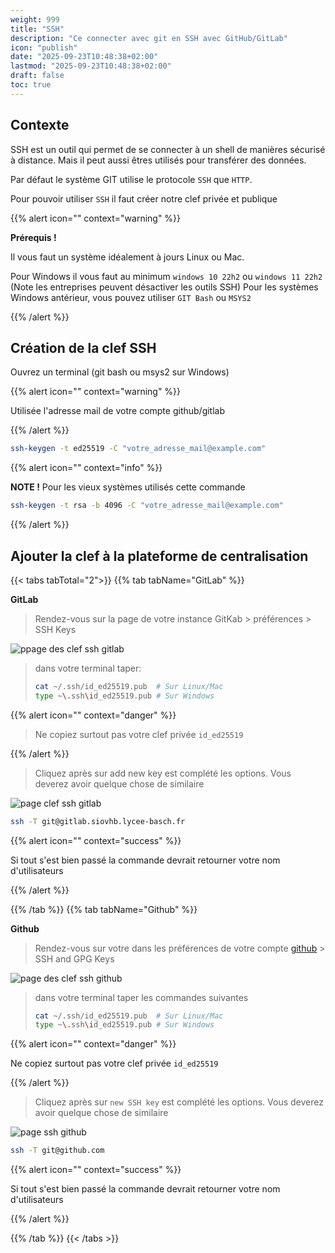 ```yaml
---
weight: 999
title: "SSH"
description: "Ce connecter avec git en SSH avec GitHub/GitLab"
icon: "publish"
date: "2025-09-23T10:48:38+02:00"
lastmod: "2025-09-23T10:48:38+02:00"
draft: false
toc: true
---
```


## Contexte

SSH est un outil qui permet de se connecter à un shell de manières sécurisé à distance. 
Mais il peut aussi êtres utilisés pour transférer des données.

Par défaut le système GIT utilise le protocole `SSH` que `HTTP`.

Pour pouvoir utiliser `SSH` il faut créer notre clef privée et publique


{{% alert icon="" context="warning" %}}

**Prérequis !**

Il vous faut un système idéalement à jours Linux ou Mac.

Pour Windows il vous faut au minimum `windows 10 22h2` ou `windows 11 22h2` (Note les entreprises peuvent désactiver les outils SSH)
Pour les systèmes Windows antérieur, vous pouvez utiliser `GIT Bash` ou `MSYS2`

{{% /alert %}}

## Création de la clef SSH

Ouvrez un terminal (git bash ou msys2 sur Windows)

{{% alert icon="" context="warning" %}}

Utilisée l'adresse mail de votre compte github/gitlab

{{% /alert %}}

```sh
ssh-keygen -t ed25519 -C "votre_adresse_mail@example.com"
```

{{% alert icon="" context="info" %}}

**NOTE !**
Pour les vieux systèmes utilisés cette commande

```sh
ssh-keygen -t rsa -b 4096 -C "votre_adresse_mail@example.com"
```

{{% /alert %}}

## Ajouter la clef à la plateforme de centralisation

{{< tabs tabTotal="2">}}
{{% tab tabName="GitLab" %}}

**GitLab**

> Rendez-vous sur la page de votre instance GitKab > préférences > SSH Keys

<img src="/git/ssh_gitlab.png" alt="ppage des clef ssh gitlab">

> dans votre terminal taper:
> ```sh
> cat ~/.ssh/id_ed25519.pub  # Sur Linux/Mac
> type ~\.ssh\id_ed25519.pub # Sur Windows
>```

{{% alert icon="" context="danger" %}}

> Ne copiez surtout pas votre clef privée `id_ed25519`

{{% /alert %}}


> Cliquez après sur add new key est complété les options.
> Vous deverez avoir quelque chose de similaire

<img src="/git/ssh_gitlab2.png" alt="page clef ssh gitlab">

```sh
ssh -T git@gitlab.siovhb.lycee-basch.fr
```

{{% alert icon="" context="success" %}}

Si tout s'est bien passé la commande devrait retourner votre nom d'utilisateurs

{{% /alert %}}

{{% /tab %}}
{{% tab tabName="Github" %}}

**Github**

> Rendez-vous sur votre dans les préférences de votre compte [github](https://github.com/settings/keys) > SSH and GPG Keys

<img src="/git/ssh_github.png" alt="page des clef ssh github">

> dans votre terminal taper les commandes suivantes
>
> ```sh
> cat ~/.ssh/id_ed25519.pub  # Sur Linux/Mac
> type ~\.ssh\id_ed25519.pub # Sur Windows
> ```

{{% alert icon="" context="danger" %}}

Ne copiez surtout pas votre clef privée `id_ed25519`

{{% /alert %}}

> Cliquez après sur `new SSH key` est complété les options.
> Vous deverez avoir quelque chose de similaire

<img src="/git/ssh_github2.png" alt="page ssh github">

```sh
ssh -T git@github.com
```

{{% alert icon="" context="success" %}}

Si tout s'est bien passé la commande devrait retourner votre nom d'utilisateurs

{{% /alert %}}

{{% /tab %}}
{{< /tabs >}}